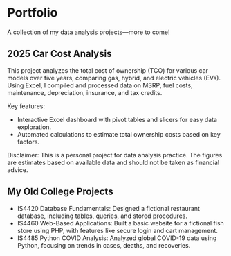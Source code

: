 # Portfolio
A collection of my data analysis projects—more to come!

## 2025 Car Cost Analysis
This project analyzes the total cost of ownership (TCO) for various car models over five years, comparing gas, hybrid, and electric vehicles (EVs). Using Excel, I compiled and processed data on MSRP, fuel costs, maintenance, depreciation, insurance, and tax credits.

Key features:
- Interactive Excel dashboard with pivot tables and slicers for easy data exploration.
- Automated calculations to estimate total ownership costs based on key factors.

Disclaimer: This is a personal project for data analysis practice. The figures are estimates based on available data and should not be taken as financial advice.

## My Old College Projects
- IS4420 Database Fundamentals: Designed a fictional restaurant database, including tables, queries, and stored procedures.
- IS4460 Web-Based Applications: Built a basic website for a fictional fish store using PHP, with features like secure login and cart management.
- IS4485 Python COVID Analysis: Analyzed global COVID-19 data using Python, focusing on trends in cases, deaths, and recoveries.
